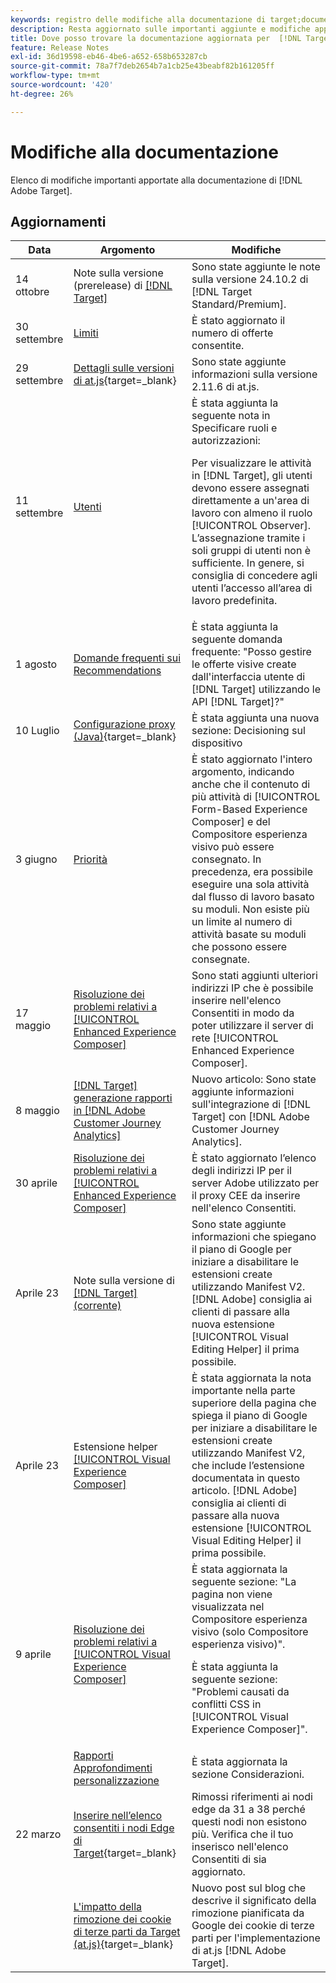 ```yaml
---
keywords: registro delle modifiche alla documentazione di target;documentazione di aggiornamenti;nuovi argomenti;modifiche;aggiornamenti;aggiornamento
description: Resta aggiornato sulle importanti aggiunte e modifiche apportate alla documentazione di  [!DNL Adobe Target] .
title: Dove posso trovare la documentazione aggiornata per  [!DNL Target]?
feature: Release Notes
exl-id: 36d19598-eb46-4be6-a652-658b653287cb
source-git-commit: 78a7f7deb2654b7a1cb25e43beabf82b161205ff
workflow-type: tm+mt
source-wordcount: '420'
ht-degree: 26%

---
```


# Modifiche alla documentazione

Elenco di modifiche importanti apportate alla documentazione di [!DNL Adobe Target].

## Aggiornamenti

| Data | Argomento | Modifiche |
|--- |--- |--- |
| 14 ottobre | Note sulla versione (prerelease) di [[!DNL Target] ](/help/main/r-release-notes/target-release-notes.md) | Sono state aggiunte le note sulla versione 24.10.2 di [!DNL Target Standard/Premium]. |
| 30 settembre | [Limiti](/help/main/r-troubleshooting-target/target-limits.md) | È stato aggiornato il numero di offerte consentite. |
| 29 settembre | [Dettagli sulle versioni di at.js](https://experienceleague.adobe.com/en/docs/target-dev/developer/client-side/at-js-implementation/target-atjs-versions){target=_blank} | Sono state aggiunte informazioni sulla versione 2.11.6 di at.js. |
| 11 settembre | [Utenti](/help/main/administrating-target/c-user-management/c-user-management/user-management.md) | È stata aggiunta la seguente nota in Specificare ruoli e autorizzazioni:<P> Per visualizzare le attività in [!DNL Target], gli utenti devono essere assegnati direttamente a un&#39;area di lavoro con almeno il ruolo [!UICONTROL Observer]. L’assegnazione tramite i soli gruppi di utenti non è sufficiente. In genere, si consiglia di concedere agli utenti l’accesso all’area di lavoro predefinita. |
| 1 agosto | [Domande frequenti sui Recommendations](/help/main/c-recommendations/c-recommendations-faq/recommendations-faq.md) | È stata aggiunta la seguente domanda frequente: &quot;Posso gestire le offerte visive create dall&#39;interfaccia utente di [!DNL Target] utilizzando le API [!DNL Target]?&quot; |
| 10 Luglio | [Configurazione proxy (Java)](https://experienceleague.adobe.com/en/docs/target-dev/developer/server-side/java/proxy-configuration){target=_blank} | È stata aggiunta una nuova sezione: Decisioning sul dispositivo |
| 3 giugno | [Priorità](/help/main/c-activities/priority.md) | È stato aggiornato l&#39;intero argomento, indicando anche che il contenuto di più attività di [!UICONTROL Form-Based Experience Composer] e del Compositore esperienza visivo può essere consegnato. In precedenza, era possibile eseguire una sola attività dal flusso di lavoro basato su moduli. Non esiste più un limite al numero di attività basate su moduli che possono essere consegnate. |
| 17 maggio | [Risoluzione dei problemi relativi a [!UICONTROL Enhanced Experience Composer]](/help/main/c-experiences/c-visual-experience-composer/r-troubleshoot-composer/troubleshooting-issues-related-to-the-enhanced-experience-composer-eec.md) | Sono stati aggiunti ulteriori indirizzi IP che è possibile inserire nell&#39;elenco Consentiti in modo da poter utilizzare il server di rete [!UICONTROL Enhanced Experience Composer]. |
| 8 maggio | [[!DNL Target] generazione rapporti in [!DNL Adobe Customer Journey Analytics]](/help/main/c-integrating-target-with-mac/cja/target-reporting-in-cja.md) | Nuovo articolo: Sono state aggiunte informazioni sull&#39;integrazione di [!DNL Target] con [!DNL Adobe Customer Journey Analytics]. |
| 30 aprile | [Risoluzione dei problemi relativi a [!UICONTROL Enhanced Experience Composer]](/help/main/c-experiences/c-visual-experience-composer/r-troubleshoot-composer/troubleshooting-issues-related-to-the-enhanced-experience-composer-eec.md) | È stato aggiornato l’elenco degli indirizzi IP per il server Adobe utilizzato per il proxy CEE da inserire nell&#39;elenco Consentiti. |
| Aprile 23 | Note sulla versione di [[!DNL Target]  (corrente)](/help/main/r-release-notes/release-notes.md) | Sono state aggiunte informazioni che spiegano il piano di Google per iniziare a disabilitare le estensioni create utilizzando Manifest V2. [!DNL Adobe] consiglia ai clienti di passare alla nuova estensione [!UICONTROL Visual Editing Helper] il prima possibile. |
| Aprile 23 | Estensione helper [[!UICONTROL Visual Experience Composer]](/help/main/c-experiences/c-visual-experience-composer/r-troubleshoot-composer/vec-helper-browser-extension.md) | È stata aggiornata la nota importante nella parte superiore della pagina che spiega il piano di Google per iniziare a disabilitare le estensioni create utilizzando Manifest V2, che include l’estensione documentata in questo articolo. [!DNL Adobe] consiglia ai clienti di passare alla nuova estensione [!UICONTROL Visual Editing Helper] il prima possibile. |
| 9 aprile | [Risoluzione dei problemi relativi a [!UICONTROL Visual Experience Composer]](/help/main/c-experiences/c-visual-experience-composer/r-troubleshoot-composer/troubleshooting-issues-related-to-the-visual-experience-composer-vec.md) | È stata aggiornata la seguente sezione: &quot;La pagina non viene visualizzata nel Compositore esperienza visivo (solo Compositore esperienza visivo)&quot;.<P>È stata aggiunta la seguente sezione: &quot;Problemi causati da conflitti CSS in [!UICONTROL Visual Experience Composer]&quot;. |
|  | [Rapporti Approfondimenti personalizzazione](/help/main/c-reports/c-personalization-insights-reports/personalization-insights-reports.md) | È stata aggiornata la sezione Considerazioni. |
| 22 marzo | [Inserire nell’elenco consentiti i nodi Edge di Target](https://experienceleague.adobe.com/en/docs/target-dev/developer/implementation/privacy/allowlist-edges){target=_blank} | Rimossi riferimenti ai nodi edge da 31 a 38 perché questi nodi non esistono più. Verifica che il tuo inserisco nell&#39;elenco Consentiti di sia aggiornato. |
|  | [L&#39;impatto della rimozione dei cookie di terze parti da Target (at.js)](https://experienceleague.adobe.com/docs/target-dev/assets/third_party_cookie_deprecation){target=_blank} | Nuovo post sul blog che descrive il significato della rimozione pianificata da Google dei cookie di terze parti per l&#39;implementazione di at.js [!DNL Adobe Target]. |